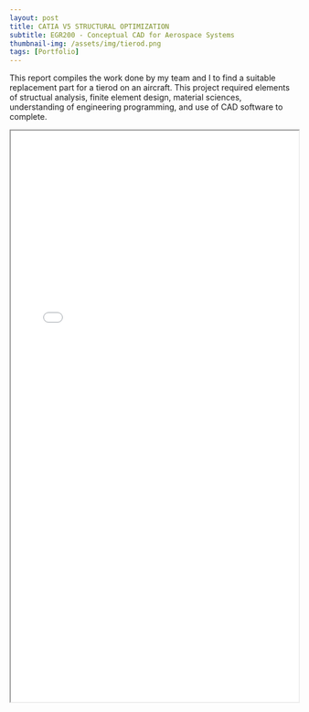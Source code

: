 ```yaml
---
layout: post
title: CATIA V5 STRUCTURAL OPTIMIZATION
subtitle: EGR200 - Conceptual CAD for Aerospace Systems
thumbnail-img: /assets/img/tierod.png
tags: [Portfolio]
---
```


This report compiles the work done by my team and I to find a suitable replacement part for a tierod on an aircraft. This project required elements of structual analysis, finite element design, material sciences, understanding of engineering programming, and use of CAD software to complete.

<iframe src="/assets/img/CatiaProject1Report.pdf" width="100%" height="1000px"></iframe>
